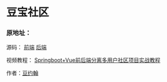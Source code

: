# 豆宝社区
### 原地址：
源码：
[前端](https://github.com/songboriceman/doubao_community_frontend)
[后端](https://github.com/songboriceman/doubao_community_backend)

视频教程：
[Springboot+Vue前后端分离多用户社区项目实战教程](https://www.bilibili.com/video/BV1Wz4y1U7vC?p=38)

作者：[豆约翰](https://space.bilibili.com/400533250)